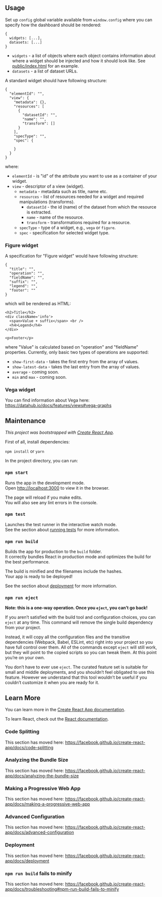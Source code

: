 ## Usage

Set up `config` global variable available from `window.config` where you can specify how the dashboard should be rendered:

```
{
  widgets: [...],
  datasets: [...]
}
```

* `widgets` - a list of objects where each object contains information about where a widget should be injected and how it should look like. See [public/index.html](https://github.com/datahq/dashboard-js/blob/master/public/index.html) for an example.
* `datasets` - a list of dataset URLs.

A standard widget should have following structure:

```
{
  "elementId": "",
  "view": {
    "metadata": {},
    "resources": [
      {
        "datasetId": "",
        "name": "",
        "transform": []
      }
    ],
    "specType": "",
    "spec": {

    }
  }
}
```

where:

* `elementId` - is "id" of the attribute you want to use as a container of your widget.
* `view` - descriptor of a view (widget).
  * `metadata` - metadata such as title, name etc.
  * `resources` - list of resources needed for a widget and required manipulations (transforms).
  	* `datasetId` - the id (name) of the dataset from which the resource is extracted.
  	* `name` - name of the resource.
  	* `transform` - transformations required for a resource.
  * `specType` - type of a widget, e.g., `vega` or `figure`.
  * `spec` - specification for selected widget type.

### Figure widget

A specification for "Figure widget" would have following structure:

```
{
  "title": "",
  "operation": "",
  "fieldName": "",
  "suffix": "",
  "legend": "",
  "footer": ""
}
```

which will be rendered as HTML:

```
<h2>Title</h2>
<div className='info'>
  <span>Value + suffix</span> <br />
  <h4>Legend</h4>
</div>

<p>Footer</p>
```

where "Value" is calculated based on "operation" and "fieldName" properties. Currently, only basic two types of operations are supported:

* `show-first-data` - takes the first entry from the array of values.
* `show-latest-data` - takes the last entry from the array of values.
* `average` - coming soon.
* `min` and `max` - coming soon.

### Vega widget

You can find information about Vega here: https://datahub.io/docs/features/views#vega-graphs

## Maintenance

*This project was bootstrapped with [Create React App](https://github.com/facebook/create-react-app).*

First of all, install dependencies:

`npm install` or `yarn`

In the project directory, you can run:

### `npm start`

Runs the app in the development mode.<br>
Open [http://localhost:3000](http://localhost:3000) to view it in the browser.

The page will reload if you make edits.<br>
You will also see any lint errors in the console.

### `npm test`

Launches the test runner in the interactive watch mode.<br>
See the section about [running tests](https://facebook.github.io/create-react-app/docs/running-tests) for more information.

### `npm run build`

Builds the app for production to the `build` folder.<br>
It correctly bundles React in production mode and optimizes the build for the best performance.

The build is minified and the filenames include the hashes.<br>
Your app is ready to be deployed!

See the section about [deployment](https://facebook.github.io/create-react-app/docs/deployment) for more information.

### `npm run eject`

**Note: this is a one-way operation. Once you `eject`, you can’t go back!**

If you aren’t satisfied with the build tool and configuration choices, you can `eject` at any time. This command will remove the single build dependency from your project.

Instead, it will copy all the configuration files and the transitive dependencies (Webpack, Babel, ESLint, etc) right into your project so you have full control over them. All of the commands except `eject` will still work, but they will point to the copied scripts so you can tweak them. At this point you’re on your own.

You don’t have to ever use `eject`. The curated feature set is suitable for small and middle deployments, and you shouldn’t feel obligated to use this feature. However we understand that this tool wouldn’t be useful if you couldn’t customize it when you are ready for it.

## Learn More

You can learn more in the [Create React App documentation](https://facebook.github.io/create-react-app/docs/getting-started).

To learn React, check out the [React documentation](https://reactjs.org/).

### Code Splitting

This section has moved here: https://facebook.github.io/create-react-app/docs/code-splitting

### Analyzing the Bundle Size

This section has moved here: https://facebook.github.io/create-react-app/docs/analyzing-the-bundle-size

### Making a Progressive Web App

This section has moved here: https://facebook.github.io/create-react-app/docs/making-a-progressive-web-app

### Advanced Configuration

This section has moved here: https://facebook.github.io/create-react-app/docs/advanced-configuration

### Deployment

This section has moved here: https://facebook.github.io/create-react-app/docs/deployment

### `npm run build` fails to minify

This section has moved here: https://facebook.github.io/create-react-app/docs/troubleshooting#npm-run-build-fails-to-minify
